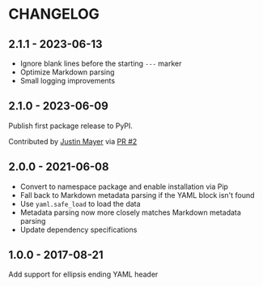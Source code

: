 CHANGELOG
=========

2.1.1 - 2023-06-13
------------------

- Ignore blank lines before the starting `---` marker
- Optimize Markdown parsing
- Small logging improvements

2.1.0 - 2023-06-09
------------------

Publish first package release to PyPI.

Contributed by [Justin Mayer](https://github.com/justinmayer) via [PR #2](https://github.com/pelican-plugins/yaml-metadata/pull/2/)


2.0.0 - 2021-06-08
------------------

- Convert to namespace package and enable installation via Pip
- Fall back to Markdown metadata parsing if the YAML block isn't found
- Use `yaml.safe_load` to load the data
- Metadata parsing now more closely matches Markdown metadata parsing
- Update dependency specifications

1.0.0 - 2017-08-21
------------------

Add support for ellipsis ending YAML header
